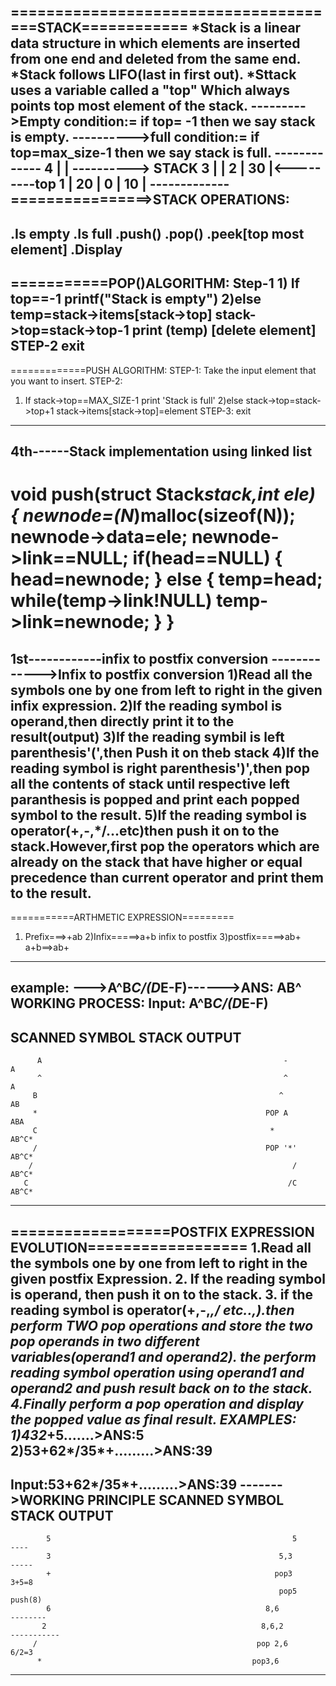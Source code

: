 ======================================STACK============
*Stack is a linear data structure in which elements are inserted from one end and deleted from the same end.
*Stack follows LIFO(last in first out).
*Sttack uses a variable called a "top" Which always points top most element of the stack.
--------->Empty condition:= if top= -1 then we say stack is empty.
---------->full condition:= if top=max_size-1 then we say stack is full.
                                       -------------
                               4     |               |    ---------->           STACK
                               3     |               |
                               2     |    30      |<---------top
                               1     |     20     |
                               0     |    10      |
                                       -------------
   ================>STACK OPERATIONS:
------------------------------
.Is empty
.Is full
.push()
.pop()
.peek[top most element]
.Display 
-------------------------------
===========POP()ALGORITHM:
Step-1
     1) If top==-1
              printf("Stack is empty")
     2)else
              temp=stack->items[stack->top]
              stack->top=stack->top-1
              print (temp) [delete element]
STEP-2 exit
-----------------------
=============PUSH ALGORITHM:
STEP-1: Take the input element that you want to insert.
STEP-2: 
1) If stack->top==MAX_SIZE-1
             print 'Stack is full'
2)else
       stack->top=stack->top+1
      stack->items[stack->top]=element
STEP-3: exit
-----------------------------------
4th------Stack implementation using linked list
-----
void push(struct Stack*stack,int ele)
{
newnode=(N*)malloc(sizeof(N));
newnode->data=ele;
newnode->link==NULL;
if(head==NULL)
{
head=newnode;
}
else
{
temp=head;
while(temp->link!NULL)
temp->link=newnode;
}
}
=============================================================
1st------------infix to postfix conversion
------------->Infix to postfix conversion
1)Read all the symbols one by one from left to right in the given infix expression.
2)If the reading symbol is operand,then directly print it to the result(output)
3)If the reading symbil is left parenthesis'(',then Push it on theb stack
4)If the reading symbol is right parenthesis')',then pop all the contents of stack until respective left paranthesis is popped and print each popped symbol to the result.
5)If the reading symbol is operator(+,-,*/...etc)then push it on to the stack.However,first pop the operators which are already on the stack that have higher or equal precedence than current operator and print them to the result.
------------------------------------------------------------
===========ARTHMETIC EXPRESSION=========
1) Prefix===>+ab
2)Infix=====>a+b                                  infix to postfix
3)postfix=====>ab+                           a+b==>ab+
---------------------
example:
--->A^B*C/(D*E-F)------>ANS: AB^
WORKING PROCESS:
Input: A^B*C/(D*E-F)     
--
SCANNED SYMBOL                               STACK                                     OUTPUT
------------------------------------------------------------------------------------------------------
          A                                                      -                                                   A   
          ^                                                      ^                                                   A
         B                                                      ^                                                  AB
         *                                                   POP A                                           ABA
         C                                                    *                                                  AB^C*
         /                                                   POP '*'                                         AB^C*
        /                                                          /                                              AB^C*
       C                                                          /C                                            AB^C*
------------------------------------------------------------------------------------------------------
==================POSTFIX EXPRESSION EVOLUTION==================
1.Read all the symbols one by one from left to right in the given postfix Expression.
2. If the reading symbol is operand, then push it on to the stack.
3. if the reading symbol is operator(+,-,*,/ etc..,).then perform TWO pop operations and store the two pop operands in two different variables(operand1 and operand2). the perform reading symbol operation using operand1  and operand2 and push result back on to the stack.
4.Finally perform a pop operation and display the popped value as final result.
EXAMPLES:
1)432*+5.......>ANS:5
2)53+62*/35*+.........>ANS:39
-----------------------------------------------------------------
Input:53+62*/35*+.........>ANS:39
------->WORKING PRINCIPLE
SCANNED SYMBOL                               STACK                                     OUTPUT
------------------------------------------------------------------------------------------------
            5                                                      5                                               ----
            3                                                   5,3                                             -----
            +                                                  pop3                                           3+5=8
                                                                pop5                                          push(8)
            6                                                8,6                                                 --------
           2                                                8,6,2                                              -----------
         /                                                 pop 2,6                                            6/2=3
          *                                               pop3,6                                                           
-------------------------------------------------------------------------------------------------